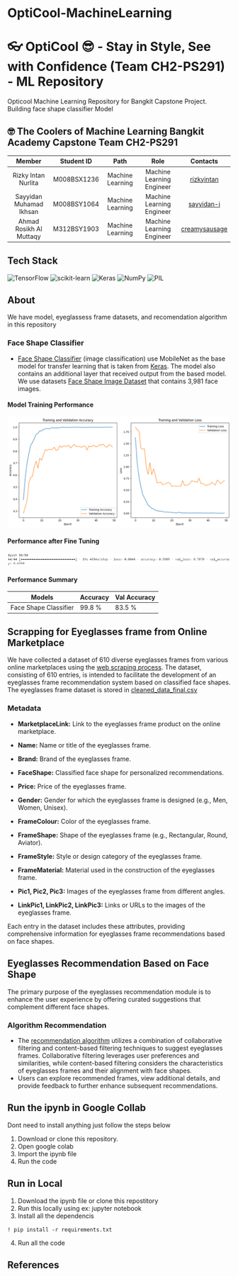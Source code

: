 # OptiCool-MachineLearning
# 👓 OptiCool 😎 - Stay in Style, See with Confidence (Team CH2-PS291) - ML Repository

Opticool Machine Learning Repository for Bangkit Capstone Project. Building face shape classifier Model
## 🤓 The Coolers of Machine Learning Bangkit Academy Capstone Team CH2-PS291
|            Member           | Student ID |        Path        |                    Role                    |                                                       Contacts                                                      |
| :-------------------------: | :--------: | :----------------: | :----------------------------------------: | :-----------------------------------------------------------------------------------------------------------------: |
| Rizky Intan Nurlita  | M008BSX1236 |  Machine Learning  |Machine Learning Engineer |[rizkyintan](https://github.com/rizkyintan)|
| Sayyidan Muhamad Ikhsan | M008BSY1064  |  Machine Learning  | Machine Learning Engineer | [sayyidan-i](https://github.com/sayyidan-i) |
| Ahmad Rosikh Al Muttaqy | M312BSY1903  |  Machine Learning  | Machine Learning Engineer | [creamysausage](https://github.com/creamysausage) |

## Tech Stack
![TensorFlow](https://img.shields.io/badge/TensorFlow-%23FF6F00.svg?style=for-the-badge&logo=TensorFlow&logoColor=white)
![scikit-learn](https://img.shields.io/badge/scikit--learn-%23F7931E.svg?style=for-the-badge&logo=scikit-learn&logoColor=white)
![Keras](https://img.shields.io/badge/Keras-%23D00000.svg?style=for-the-badge&logo=Keras&logoColor=white)
![NumPy](https://img.shields.io/badge/numpy-%23013243.svg?style=for-the-badge&logo=numpy&logoColor=white)
![PIL](https://img.shields.io/badge/PIL-%23150458.svg?style=for-the-badge&logo=pypi&logoColor=white)

## About 
We have model, eyeglassess frame datasets, and recomendation algorithm in this repository
### Face Shape Classifier
- [Face Shape Classifier](https://github.com/Capstone-OptiCool/ML/blob/main/face_shape_classifier_fix.ipynb) 
(image classification) use MobileNet as the base model for transfer learning that is taken from [Keras](https://keras.io/api/applications/mobilenet/). The model also contains an additional layer that received output from the based model. We use datasets [Face Shape Image Dataset](https://drive.google.com/drive/folders/19dP85vtcz_JzkQMs6e9Z01WZzWchGOJo?usp=drive_link) that contains 3,981 face images.

#### Model Training Performance
![trainingaccuracy](assets/train_accuracy.png)
#### Performance after Fine Tuning
![finetuning](assets/train_result.png)

#### Performance Summary
Models | Accuracy | Val Accuracy
------------ | ------------- | -------------
Face Shape Classifier | 99.8 % | 83.5 %

## Scrapping for Eyeglasses frame from Online Marketplace
We have collected a dataset of 610 diverse eyeglasses frames from various online marketplaces using the [web scraping process](code_scrapping.ipynb). 
The dataset, consisting of 610 entries, is intended to facilitate the development of an eyeglasses frame recommendation system based on classified face shapes. The eyeglasses frame dataset is stored in [cleaned_data_final.csv](cleaned_data_final.csv)
### Metadata

- **MarketplaceLink:** Link to the eyeglasses frame product on the online marketplace.

- **Name:** Name or title of the eyeglasses frame.

- **Brand:** Brand of the eyeglasses frame.

- **FaceShape:** Classified face shape for personalized recommendations.

- **Price:** Price of the eyeglasses frame.

- **Gender:** Gender for which the eyeglasses frame is designed (e.g., Men, Women, Unisex).

- **FrameColour:** Color of the eyeglasses frame.

- **FrameShape:** Shape of the eyeglasses frame (e.g., Rectangular, Round, Aviator).

- **FrameStyle:** Style or design category of the eyeglasses frame.

- **FrameMaterial:** Material used in the construction of the eyeglasses frame.

- **Pic1, Pic2, Pic3:** Images of the eyeglasses frame from different angles.

- **LinkPic1, LinkPic2, LinkPic3:** Links or URLs to the images of the eyeglasses frame.

Each entry in the dataset includes these attributes, providing comprehensive information for eyeglasses frame recommendations based on face shapes.

## Eyeglasses Recommendation Based on Face Shape
The primary purpose of the eyeglasses recommendation module is to enhance the user experience by offering curated suggestions that complement different face shapes.

### Algorithm Recommendation
- The [recommendation algorithm](Eyeglass_Recomendation.ipynb) utilizes a combination of collaborative filtering and content-based filtering techniques to suggest eyeglasses frames. Collaborative filtering leverages user preferences and similarities, while content-based filtering considers the characteristics of eyeglasses frames and their alignment with face shapes. 
- Users can explore recommended frames, view additional details, and provide feedback to further enhance subsequent recommendations.

## Run the ipynb in Google Collab
Dont need to install anything just follow the steps below
1. Download or clone this repository.
2. Open google colab
3. Import the ipynb file
4. Run the code

## Run in Local

1. Download the ipynb file or clone this repostitory
2. Run this locally using ex: jupyter notebook
3. Install all the dependencis
  ```
  ! pip install -r requirements.txt
  ```
4. Run all the code

## References

